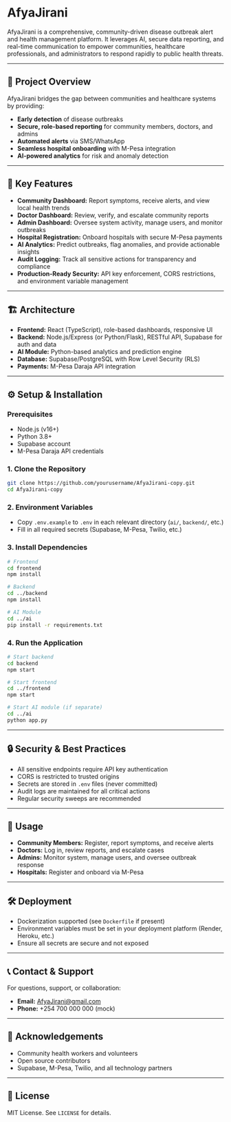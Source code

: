 # AfyaJirani

AfyaJirani is a comprehensive, community-driven disease outbreak alert and health management platform. It leverages AI, secure data reporting, and real-time communication to empower communities, healthcare professionals, and administrators to respond rapidly to public health threats.

---

## 🚀 Project Overview
AfyaJirani bridges the gap between communities and healthcare systems by providing:
- **Early detection** of disease outbreaks
- **Secure, role-based reporting** for community members, doctors, and admins
- **Automated alerts** via SMS/WhatsApp
- **Seamless hospital onboarding** with M-Pesa integration
- **AI-powered analytics** for risk and anomaly detection

---

## 🌟 Key Features
- **Community Dashboard:** Report symptoms, receive alerts, and view local health trends
- **Doctor Dashboard:** Review, verify, and escalate community reports
- **Admin Dashboard:** Oversee system activity, manage users, and monitor outbreaks
- **Hospital Registration:** Onboard hospitals with secure M-Pesa payments
- **AI Analytics:** Predict outbreaks, flag anomalies, and provide actionable insights
- **Audit Logging:** Track all sensitive actions for transparency and compliance
- **Production-Ready Security:** API key enforcement, CORS restrictions, and environment variable management

---

## 🏗️ Architecture
- **Frontend:** React (TypeScript), role-based dashboards, responsive UI
- **Backend:** Node.js/Express (or Python/Flask), RESTful API, Supabase for auth and data
- **AI Module:** Python-based analytics and prediction engine
- **Database:** Supabase/PostgreSQL with Row Level Security (RLS)
- **Payments:** M-Pesa Daraja API integration

---

## ⚙️ Setup & Installation

### Prerequisites
- Node.js (v16+)
- Python 3.8+
- Supabase account
- M-Pesa Daraja API credentials

### 1. Clone the Repository
```bash
git clone https://github.com/yourusername/AfyaJirani-copy.git
cd AfyaJirani-copy
```

### 2. Environment Variables
- Copy `.env.example` to `.env` in each relevant directory (`ai/`, `backend/`, etc.)
- Fill in all required secrets (Supabase, M-Pesa, Twilio, etc.)

### 3. Install Dependencies
```bash
# Frontend
cd frontend
npm install

# Backend
cd ../backend
npm install

# AI Module
cd ../ai
pip install -r requirements.txt
```

### 4. Run the Application
```bash
# Start backend
cd backend
npm start

# Start frontend
cd ../frontend
npm start

# Start AI module (if separate)
cd ../ai
python app.py
```

---

## 🔒 Security & Best Practices
- All sensitive endpoints require API key authentication
- CORS is restricted to trusted origins
- Secrets are stored in `.env` files (never committed)
- Audit logs are maintained for all critical actions
- Regular security sweeps are recommended

---

## 📝 Usage
- **Community Members:** Register, report symptoms, and receive alerts
- **Doctors:** Log in, review reports, and escalate cases
- **Admins:** Monitor system, manage users, and oversee outbreak response
- **Hospitals:** Register and onboard via M-Pesa

---

## 🛠️ Deployment
- Dockerization supported (see `Dockerfile` if present)
- Environment variables must be set in your deployment platform (Render, Heroku, etc.)
- Ensure all secrets are secure and not exposed

---

## 📞 Contact & Support
For questions, support, or collaboration:
- **Email:** AfyaJirani@gmail.com
- **Phone:** +254 700 000 000 (mock)

---

## 🙏 Acknowledgements
- Community health workers and volunteers
- Open source contributors
- Supabase, M-Pesa, Twilio, and all technology partners

---

## 📄 License
MIT License. See `LICENSE` for details. 
